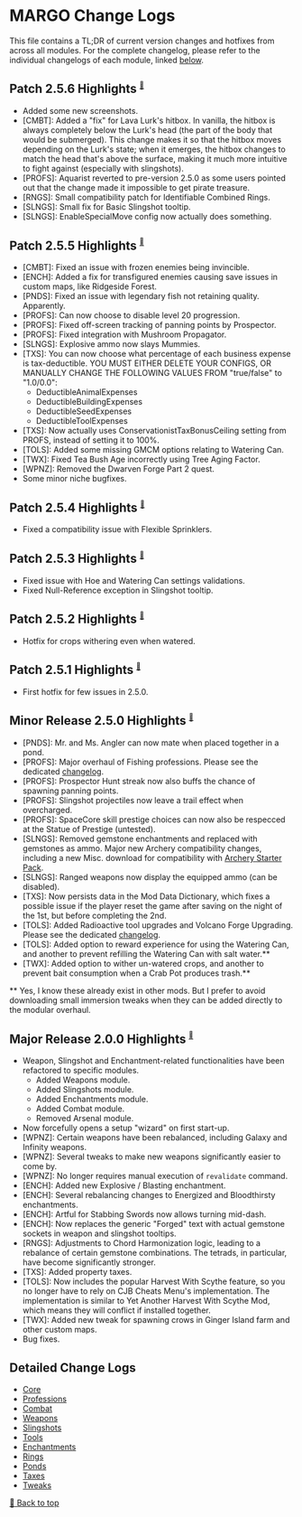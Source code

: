 ﻿# MARGO Change Logs

This file contains a TL;DR of current version changes and hotfixes from across all modules. For the complete changelog, please refer to the individual changelogs of each module, linked [below](#detailed-change-logs).

## Patch 2.5.6 Highlights <sup><sub><sup>[🔼](#margo-change-logs)</sup></sub></sup>

* Added some new screenshots.
* [CMBT]: Added a "fix" for Lava Lurk's hitbox. In vanilla, the hitbox is always completely below the Lurk's head (the part of the body that would be submerged). This change makes it so that the hitbox moves depending on the Lurk's state; when it emerges, the hitbox changes to match the head that's above the surface, making it much more intuitive to fight against (especially with slingshots).
* [PROFS]: Aquarist reverted to pre-version 2.5.0 as some users pointed out that the change made it impossible to get pirate treasure.
* [RNGS]: Small compatibility patch for Identifiable Combined Rings.
* [SLNGS]: Small fix for Basic Slingshot tooltip.
* [SLNGS]: EnableSpecialMove config now actually does something.

## Patch 2.5.5 Highlights <sup><sub><sup>[🔼](#margo-change-logs)</sup></sub></sup>

* [CMBT]: Fixed an issue with frozen enemies being invincible.
* [ENCH]: Added a fix for transfigured enemies causing save issues in custom maps, like Ridgeside Forest.
* [PNDS]: Fixed an issue with legendary fish not retaining quality. Apparently.
* [PROFS]: Can now choose to disable level 20 progression.
* [PROFS]: Fixed off-screen tracking of panning points by Prospector.
* [PROFS]: Fixed integration with Mushroom Propagator.
* [SLNGS]: Explosive ammo now slays Mummies.
* [TXS]: You can now choose what percentage of each business expense is tax-deductible.
    YOU MUST EITHER DELETE YOUR CONFIGS, OR MANUALLY CHANGE THE FOLLOWING VALUES FROM "true/false" to "1.0/0.0":
    * DeductibleAnimalExpenses
    * DeductibleBuildingExpenses
    * DeductibleSeedExpenses
    * DeductibleToolExpenses
* [TXS]: Now actually uses ConservationistTaxBonusCeiling setting from PROFS, instead of setting it to 100%.
* [TOLS]: Added some missing GMCM options relating to Watering Can.
* [TWX]: Fixed Tea Bush Age incorrectly using Tree Aging Factor.
* [WPNZ]: Removed the Dwarven Forge Part 2 quest.
* Some minor niche bugfixes.

## Patch 2.5.4 Highlights <sup><sub><sup>[🔼](#margo-change-logs)</sup></sub></sup>

* Fixed a compatibility issue with Flexible Sprinklers.

## Patch 2.5.3 Highlights <sup><sub><sup>[🔼](#margo-change-logs)</sup></sub></sup>

* Fixed issue with Hoe and Watering Can settings validations.
* Fixed Null-Reference exception in Slingshot tooltip.

## Patch 2.5.2 Highlights <sup><sub><sup>[🔼](#margo-change-logs)</sup></sub></sup>

* Hotfix for crops withering even when watered.

## Patch 2.5.1 Highlights <sup><sub><sup>[🔼](#margo-change-logs)</sup></sub></sup>

* First hotfix for few issues in 2.5.0.

## Minor Release 2.5.0 Highlights <sup><sub><sup>[🔼](#margo-change-logs)</sup></sub></sup>

* [PNDS]: Mr. and Ms. Angler can now mate when placed together in a pond.
* [PROFS]: Major overhaul of Fishing professions. Please see the dedicated [changelog](Modules/Professions/CHANGELOG.md).
* [PROFS]: Prospector Hunt streak now also buffs the chance of spawning panning points.
* [PROFS]: Slingshot projectiles now leave a trail effect when overcharged.
* [PROFS]: SpaceCore skill prestige choices can now also be respecced at the Statue of Prestige (untested).
* [SLNGS]: Removed gemstone enchantments and replaced with gemstones as ammo. Major new Archery compatibility changes, including a new Misc. download for compatibility with [Archery Starter Pack](https://www.nexusmods.com/stardewvalley/mods/16768).
* [SLNGS]: Ranged weapons now display the equipped ammo (can be disabled).
* [TXS]: Now persists data in the Mod Data Dictionary, which fixes a possible issue if the player reset the game after saving on the night of the 1st, but before completing the 2nd.
* [TOLS]: Added Radioactive tool upgrades and Volcano Forge Upgrading. Please see the dedicated [changelog](Modules/Tools/CHANGELOG.md).
* [TOLS]: Added option to reward experience for using the Watering Can, and another to prevent refilling the Watering Can with salt water.**
* [TWX]: Added option to wither un-watered crops, and another to prevent bait consumption when a Crab Pot produces trash.**

** Yes, I know these already exist in other mods. But I prefer to avoid downloading small immersion tweaks when they can be added directly to the modular overhaul.

## Major Release 2.0.0 Highlights <sup><sub><sup>[🔼](#margo-change-logs)</sup></sub></sup>

* Weapon, Slingshot and Enchantment-related functionalities have been refactored to specific modules.
    * Added Weapons module.
    * Added Slingshots module.
    * Added Enchantments module.
    * Added Combat module.
    * Removed Arsenal module.
* Now forcefully opens a setup "wizard" on first start-up.
* [WPNZ]: Certain weapons have been rebalanced, including Galaxy and Infinity weapons.
* [WPNZ]: Several tweaks to make new weapons significantly easier to come by.
* [WPNZ]: No longer requires manual execution of `revalidate` command.
* [ENCH]: Added new Explosive / Blasting enchantment.
* [ENCH]: Several rebalancing changes to Energized and Bloodthirsty enchantments.
* [ENCH]: Artful for Stabbing Swords now allows turning mid-dash.
* [ENCH]: Now replaces the generic "Forged" text with actual gemstone sockets in weapon and slingshot tooltips.
* [RNGS]: Adjustments to Chord Harmonization logic, leading to a rebalance of certain gemstone combinations. The tetrads, in particular, have become significantly stronger.
* [TXS]: Added property taxes.
* [TOLS]: Now includes the popular Harvest With Scythe feature, so you no longer have to rely on CJB Cheats Menu's implementation. The implementation is similar to Yet Another Harvest With Scythe Mod, which means they will conflict if installed together.
* [TWX]: Added new tweak for spawning crows in Ginger Island farm and other custom maps.
* Bug fixes.

## Detailed Change Logs

* [Core](Modules/Core/CHANGELOG.md)
* [Professions](Modules/Professions/CHANGELOG.md)
* [Combat](Modules/Combat/CHANGELOG.md)
* [Weapons](Modules/Weapons/CHANGELOG.md)
* [Slingshots](Modules/Slingshots/CHANGELOG.md)
* [Tools](Modules/Tools/CHANGELOG.md)
* [Enchantments](Modules/Enchantments/CHANGELOG.md)
* [Rings](Modules/Rings/CHANGELOG.md)
* [Ponds](Modules/Ponds/CHANGELOG.md)
* [Taxes](Modules/Taxes/CHANGELOG.md)
* [Tweaks](Modules/Tweex/CHANGELOG.md)

[🔼 Back to top](#margo-change-logs)